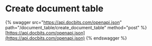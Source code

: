 # Create document table

{% swagger src="https://api.docbits.com/openapi.json" path="/document_table/create_document_table" method="post" %}
[https://api.docbits.com/openapi.json](https://api.docbits.com/openapi.json)
{% endswagger %}
